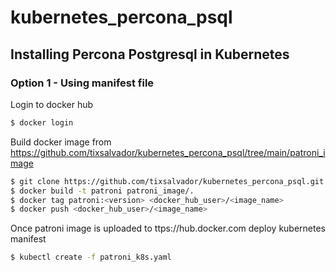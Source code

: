 # kubernetes_percona_psql
## Installing Percona Postgresql in Kubernetes
### Option 1 - Using manifest file
Login to docker hub
```sh
$ docker login
```
Build docker image from https://github.com/tixsalvador/kubernetes_percona_psql/tree/main/patroni_image
```sh
$ git clone https://github.com/tixsalvador/kubernetes_percona_psql.git
$ docker build -t patroni patroni_image/.
$ docker tag patroni:<version> <docker_hub_user>/<image_name>
$ docker push <docker_hub_user>/<image_name>
```
Once patroni image is uploaded to ttps://hub.docker.com deploy kubernetes manifest
```sh
$ kubectl create -f patroni_k8s.yaml
```
